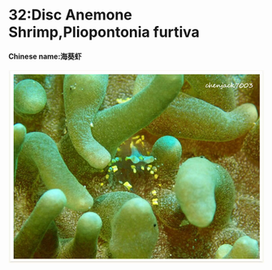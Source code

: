 # 32:Disc Anemone Shrimp,Pliopontonia furtiva

#### Chinese name:海葵虾

![](../../.gitbook/assets/hidden-corallimorph-shrimp.jpg)

